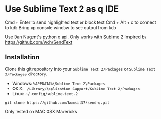 # Use Sublime Text 2 as q IDE

Cmd + Enter to send highlighted text or block text
Cmd + Alt + c to connect to kdb
Bring up console window to see output from kdb

Use Dan Nugent's python q api. Only works with Sublime 2
Inspired by https://github.com/wch/SendText

## Installation

Clone this git repository into your `Sublime Text 2/Packages` or `Sublime Text 3/Packages` directory. 

* Windows: `%APPDATA%\Sublime Text 2\Packages`
* OS X: `~/Library/Application Support/Sublime Text 2/Packages`
* Linux: `~/.config/sublime-text-2`

```
git clone https://github.com/komsit37/send-q.git
```

Only tested on MAC OSX Mavericks
